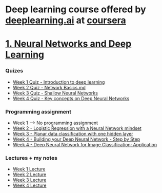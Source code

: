 # Deep learning course offered by [deeplearning.ai](https://www.deeplearning.ai) at [coursera](https://www.coursera.org/)

# [1. Neural Networks and Deep Learning](https://github.com/gmortuza/coursera-deeplearning/tree/master/1.%20Neural%20Networks%20and%20Deep%20Learning)

### Quizes

- [Week 1 Quiz - Introduction to deep learning](https://github.com/gmortuza/coursera-deeplearning/blob/master/1.%20Neural%20Networks%20and%20Deep%20Learning/week%201/Quizes/Introduction%20to%20deep%20learning.md)
- [Week 2 Quiz - Network Basics.md](https://github.com/gmortuza/coursera-deeplearning/blob/master/1.%20Neural%20Networks%20and%20Deep%20Learning/week%202/Quiz/Neural%20Network%20Basics.md)
- [Week 3 Quiz - Shallow Neural Networks](https://github.com/gmortuza/coursera-deeplearning/blob/master/1.%20Neural%20Networks%20and%20Deep%20Learning/week%203/Quiz/Quiz%203.%20Shallow%20neural%20network.md)
- [Week 4 Quiz - Key concepts on Deep Neural Networks](https://github.com/gmortuza/coursera-deeplearning/blob/master/1.%20Neural%20Networks%20and%20Deep%20Learning/week%204/quiz/Week%204%20Quiz%20-%20Key%20concepts%20on%20Deep%20Neural%20Networks.md)


### Programming assignment
- Week 1 --> No programming assignment
- [Week 2 - 
Logistic Regression with a Neural Network mindset](https://github.com/gmortuza/coursera-deeplearning/blob/master/1.%20Neural%20Networks%20and%20Deep%20Learning/week%202/Programming%20assignment/Logistic_Regression_with_a_Neural_Network_mindset_v6a.ipynb)
- [Week 3 - Planar data classification with one hidden layer](https://github.com/gmortuza/coursera-deeplearning/blob/master/1.%20Neural%20Networks%20and%20Deep%20Learning/week%203/Progamming%20assignment/Planar_data_classification_with_onehidden_layer_v6c.ipynb)
- [Week 4 - Building your Deep Neural Network - Step by Step](https://github.com/gmortuza/coursera-deeplearning/blob/master/1.%20Neural%20Networks%20and%20Deep%20Learning/week%204/Programming%20assignment/Building%20your%20Deep%20Neural%20Network%20-%20Step%20by%20Step/Building_your_Deep_Neural_Network_Step_by_Step_v8a.ipynb)
- [Week 4 - Deep Neural Network for Image Classification: Application](https://github.com/gmortuza/coursera-deeplearning/blob/master/1.%20Neural%20Networks%20and%20Deep%20Learning/week%204/Programming%20assignment/Deep%20Neural%20Network%20-%20Application%20v8/Deep%2BNeural%2BNetwork%2B-%2BApplication%2Bv8.ipynb)

### Lectures + my notes
- [Week 1 Lecture](https://github.com/gmortuza/coursera-deeplearning/blob/master/1.%20Neural%20Networks%20and%20Deep%20Learning/week%201/Lectures/L1.pdf)
- [Week 2 Lecture](https://github.com/gmortuza/coursera-deeplearning/blob/master/1.%20Neural%20Networks%20and%20Deep%20Learning/week%202/Lecture/L2.pdf)
- [Week 3 Lecture](https://github.com/gmortuza/coursera-deeplearning/blob/master/1.%20Neural%20Networks%20and%20Deep%20Learning/week%203/Lectures/L3.pdf)
- [Week 4 Lecture](https://github.com/gmortuza/coursera-deeplearning/blob/master/1.%20Neural%20Networks%20and%20Deep%20Learning/week%204/Lectures/L4.pdf)


